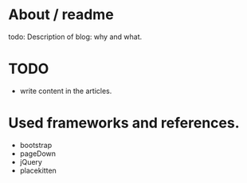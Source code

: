 # About / readme

todo: Description of blog: why and what.

# TODO
* write content in the articles.

# Used frameworks and references.
* bootstrap
* pageDown
* jQuery
* placekitten

